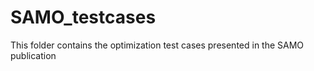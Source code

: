 # SAMO_testcases
This folder contains the optimization test cases presented in the SAMO publication
